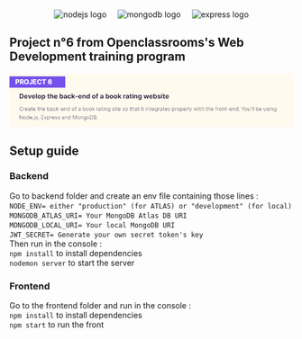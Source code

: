###
<div align="center">
  <img src="https://cdn.jsdelivr.net/gh/devicons/devicon/icons/nodejs/nodejs-original.svg" height="40" alt="nodejs logo"  />
  <img width="12" />
  <img src="https://cdn.jsdelivr.net/gh/devicons/devicon/icons/mongodb/mongodb-original.svg" height="40" alt="mongodb logo"  />
  <img width="12" />
  <img src="https://cdn.jsdelivr.net/gh/devicons/devicon/icons/express/express-original.svg" height="40" alt="express logo"  />
</div>


  ## Project n°6 from Openclassrooms's Web Development training program
<img align="center" src="./frontend/src/images/ignore/P6_Description.png" alt="Project description"/>


## Setup guide
### Backend 

Go to backend folder and create an env file containing those lines : 
<br>
`NODE_ENV= either "production" (for ATLAS) or "development" (for local)`
<br>
`MONGODB_ATLAS_URI= Your MongoDB Atlas DB URI`
<br>
`MONGODB_LOCAL_URI= Your local MongoDB URI`
<br>
`JWT_SECRET= Generate your own secret token's key`
<br>
Then run in the console : 
<br>
`npm install` to install dependencies
<br>
`nodemon server` to start the server
<br>

### Frontend
Go to the frontend folder and run in the console : 
<br>
`npm install` to install dependencies
<br>
`npm start` to run the front
